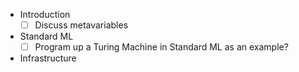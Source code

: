 - Introduction
  - [ ] Discuss metavariables
- Standard ML
  - [ ] Program up a Turing Machine in Standard ML as an example?
- Infrastructure
